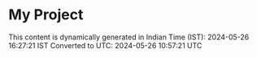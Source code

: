 # My Project

This content is dynamically generated in Indian Time (IST): 2024-05-26 16:27:21 IST
Converted to UTC: 2024-05-26 10:57:21 UTC
